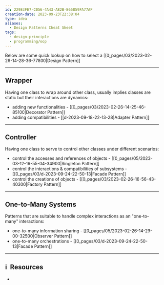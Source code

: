```yaml
---
id: 229E3FE7-C056-4A43-A82B-E65859FA77AF
creation-date: 2023-09-23T22:38:04
type: idea
aliases:
  - Design Patterns Cheat Sheet
tags:
  - design-principle
  - programming/oop
---
```

Below are some quick lookup on how to select a [[0_pages/03/2023-02-26-14-28-36-77800|Design Pattern]]

---
## Wrapper

Having one class to wrap around other class, usually implies classes are static but their interactions are dynamics:

- adding new functionalities - [[0_pages/03/2023-02-26-14-25-46-85100|Decorator Pattern]]
- adding compatibilities - [[d-2023-09-18-22-13-28|Adapter Pattern]]

---
## Controller

Having one class to serve to control other classes under different scenarios:

- control the accesses and references of objects - [[0_pages/05/2023-03-12-16-55-04-34900|Singleton Pattern]]
- control the interactions & compatibilities of subsystems - [[0_pages/03/d-2023-09-24-22-50-13|Facade Pattern]]
- control the creations of objects - [[0_pages/03/2023-02-26-16-56-43-40300|Factory Pattern]]

---
## One-to-Many Systems

Patterns that are suitable to handle complex interactions as an "one-to-many" interactions: 

- one-to-many information sharing - [[0_pages/05/2023-02-26-14-29-00-32500|Observer Pattern]]
- one-to-many orchestrations - [[0_pages/03/d-2023-09-24-22-50-13|Facade Pattern]]

---
## ℹ️  Resources
- 